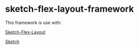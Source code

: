 # sketch-flex-layout-framework

This framework is use with:

[Sketch-Flex-Layout](http://github.com/hrescak/Sketch-Flex-Layout)

[Sketch](http://bohemiancoding.com)
